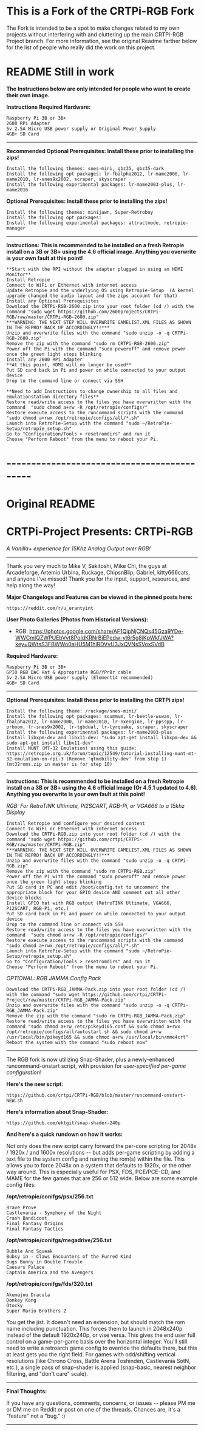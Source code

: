 # This is a Fork of the CRTPi-RGB Fork
The Fork is intended to be a spot to make changes related to my own projects without interfering with and cluttering up the main CRTPi-RGB Project branch.
For more information, see the original Readme farther below for the list of people who really did the work on this project.

# README Still in work

**The Instructions below are only intended for people who want to create their own image.**

**Instructions**
**Required Hardware:**

    Raspberry Pi 3B or 3B+
    2600 RPi Adapter
    5v 2.5A Micro USB power supply or Original Power Supply
    4GB+ SD Card
    
_____

**Recommended Optional Prerequisites: Install these prior to installing the zips!** 

	Install the following themes: snes-mini, gbz35, gbz35-dark
	Install the following opt packages: lr-fbalpha2012, lr-mame2000, lr-mame2010, lr-snes9x2002, scraper, skyscraper
	Install the following experimental packages: lr-mame2003-plus, lr-mame2016
	
	
**Optional Prerequisites: Install these prior to installing the zips!** 

	Install the following themes: minijawn, Super-Retroboy
	Install the following opt packages:
	Install the following experimental packages: attractmode, retropie-manager

_____

**Instructions: This is recommended to be installed on a fresh Retropie install on a 3B or 3B+ using the 4.6 official image. Anything you overwrite is your own fault at this point!**



    **Start with the RPI without the adapter plugged in using an HDMI Monitor**
    Install Retropie
    Connect to WiFi or Ethernet with internet access
    Update Retropie and the underlying OS using Retropie-Setup  (A kernel upgrade changed the audio layout and the zips account for that)
    Install any Optional Prerequisites
    Download the CRTPi-RGB-2600.zip into your root folder (cd /) with the command "sudo wget https://github.com/2600projects/CRTPi-RGB/raw/master/CRTPi-RGB-2600.zip" 
    ***WARNING: THE NEXT STEP WILL OVERWRITE GAMELIST.XML FILES AS SHOWN IN THE REPRO! BACK UP ACCORDINGLY!!***
    Unzip and overwrite files with the command "sudo unzip -o -q CRTPi-RGB-2600.zip"
    Remove the zip with the command "sudo rm CRTPi-RGB-2600.zip"
    Power off the Pi with the command "sudo poweroff" and remove power once the green light stops blinking
    Install any 2600 RPi Adapter
    **At this point, HDMI will no longer be used**
    Put SD card back in Pi and power on while connected to your output device
    Drop to the command line or connect via SSH
    
    **Need to add Instructions to change ownership to all files and emulationstation directory files**
    Restore read/write access to the files you have overwritten with the command  "sudo chmod a+rw -R /opt/retropie/configs/"
    Restore execute access to the runcommand scripts with the command "sudo chmod a+rwx /opt/retropie/configs/all/*.sh"
	Launch into RetroPie-Setup with the command "sudo ~/RetroPie-Setup/retropie_setup.sh"
	Go to "Configuration/Tools > resetromdirs" and run it
	Choose "Perform Reboot" from the menu to reboot your Pi.



# -------------------------------------------
# Original README
# CRTPi-Project Presents: CRTPi-RGB
*A Vanilla+ experience for 15Khz Analog Output over RGB!*
_____

Thank you very much to Mike V, Sakitoshi, Mike Chi, the guys at Arcadeforge, Artemio Urbina, Ruckage, ChipsnBlip, Gabriel, kitty666cats, and anyone I've missed! Thank you for the input, support, resources, and help along the way!

**Major Changelogs and Features can be viewed in the pinned posts here:**

    https://reddit.com/r/u_erantyint

**User Photo Galleries (Photos from Historical Versions):**

* RGB: https://photos.google.com/share/AF1QipNjCNQs45Gza9YDe-WWCmIQZWPUEbVvt8PoIdKRNrBiEPedw-yl6r5g8jKpWkfJWA?key=QWtsS3FBWWo0aHU5M1hlRDVvU3JxQVNsSVoxSVdB

**Required Hardware:**

    Raspberry Pi 3B or 3B+
    GPIO RGB DAC Hat & Appropriate RGB/YPrBr cable
    5v 2.5A Micro USB power supply (Element14 recommended)
    4GB+ SD Card
    
_____

**Optional Prerequisites: Install these prior to installing the CRTPi zips!** 

	Install the following theme: /ruckage/snes-mini/
	Install the following opt packages: scummvm, lr-beetle-wswan, lr-fbalpha2012, lr-mame2000, lr-mame2010, lr-nxengine, lr-ppsspp, lr-prboom, lr-snes9x2002, lr-tgbdual, lr-tyrquake, scraper, skyscraper
	Install the following experimental packages: lr-mame2003-plus
	Install libxpm-dev and libx11-dev: "sudo apt-get install libxpm-dev && sudo apt-get install libx11-dev"
	Install MUNT (MT-32 Emulation) using this guide: https://retropie.org.uk/forum/topic/12549/tutorial-installing-munt-mt-32-emulation-on-rpi-3 (Remove 'qtmobility-dev' from step 1) (mt32roms.zip in master is for step 10)

_____

**Instructions: This is recommended to be installed on a fresh Retropie install on a 3B or 3B+ using the 4.6 official image (Or 4.5.1 updated to 4.6). Anything you overwrite is your own fault at this point!**

*RGB: For RetroTINK Ultimate, Pi2SCART, RGB-Pi, or VGA666 to a 15khz Display*

    Install Retropie and configure your desired content
    Connect to WiFi or Ethernet with internet access
    Download the CRTPi-RGB.zip into your root folder (cd /) with the command "sudo wget https://github.com/crtpi/CRTPi-RGB/raw/master/CRTPi-RGB.zip" 
    ***WARNING: THE NEXT STEP WILL OVERWRITE GAMELIST.XML FILES AS SHOWN IN THE REPRO! BACK UP ACCORDINGLY!!***
    Unzip and overwrite files with the command "sudo unzip -o -q CRTPi-RGB.zip"
    Remove the zip with the command "sudo rm CRTPi-RGB.zip"
    Power off the Pi with the command "sudo poweroff" and remove power once the green light stops blinking
    Put SD card in PC and edit /boot/config.txt to uncomment the appropriate block for your GPIO device AND comment out all other device blocks
    Install GPIO hat with RGB output (RetroTINK Ultimate, VGA666, Pi2SCART, RGB-Pi, etc.)
    Put SD card back in Pi and power on while connected to your output device
    Drop to the command line or connect via SSH
    Restore read/write access to the files you have overwritten with the command  "sudo chmod a+rw -R /opt/retropie/configs/"
    Restore execute access to the runcommand scripts with the command "sudo chmod a+rwx /opt/retropie/configs/all/*.sh"
	Launch into RetroPie-Setup with the command "sudo ~/RetroPie-Setup/retropie_setup.sh"
	Go to "Configuration/Tools > resetromdirs" and run it
	Choose "Perform Reboot" from the menu to reboot your Pi.
	
*OPTIONAL: RGB JAMMA Config Pack*

    Download the CRTPi-RGB_JAMMA-Pack.zip into your root folder (cd /) with the command "sudo wget https://github.com/crtpi/CRTPi-Project/raw/master/CRTPi-RGB_JAMMA-Pack.zip"
    Unzip and overwrite files with the command "sudo unzip -o -q CRTPi-RGB_JAMMA-Pack.zip"
    Remove the zip with the command "sudo rm CRTPi-RGB_JAMMA-Pack.zip"
    Restore read/write access to the files you have overwritten with the command "sudo chmod a+rw /etc/pikeyd165.conf && sudo chmod a+rwx /opt/retropie/configs/all/autostart.sh && sudo chmod a+rw /usr/local/bin/pikeyd165 && sudo chmod a+rw /usr/local/bin/mme4crt"
    Reboot the system with the command "sudo reboot now"
    
_____

The RGB fork is now utilizing Snap-Shader, plus a newly-enhanced runcommand-onstart script, with provision for *user-specified per-game configuration*! 

**Here's the new script:**

    https://github.com/crtpi/CRTPi-RGB/blob/master/runcommand-onstart-NEW.sh

**Here's information about Snap-Shader:**

    https://github.com/ektgit/snap-shader-240p

**And here's a quick rundown on how it works:**

Not only does the new script carry forward the per-core scripting for 2048x / 1920x / and 1600x resolutions -- but adds per-game scripting by adding a text file to the system config and naming the rom(s) within the file. This allows you to force 2048x on a system that defaults to 1920x, or the other way around. This is especially useful for PSX, FDS, PCE/PCE-CD, and MAME for the few games that are 256 or 512 wide. Below are some example config files:

**/opt/retropie/conifgs/psx/256.txt**

    Brave Prove
    Castlevania - Symphony of the Night
    Crash Bandicoot
    Final Fantasy Origins
    Final Fantasy Tactics

**/opt/retropie/conifgs/megadrive/256.txt**

    Bubble And Squeak
    Bubsy in - Claws Encounters of the Furred Kind 
    Bugs Bunny in Double Trouble 
    Caesars Palace 
    Captain America and the Avengers 
    
 
**/opt/retropie/conifgs/fds/320.txt**

    Akumajou Dracula
    Donkey Kong
    Otocky
    Super Mario Brothers 2

You get the jist. It doesn't need an extension, but should match the rom name including punctuation. This forces them to launch in 2048x240p instead of the default 1920x240p, or vise versa. This gives the end user full control on a game-per-game basis over the horizontal integer. You'll still need to write a retroarch game config to override the defaults there, but this at least gets you the right field. For games with odd/shifting vertical resolutions (like Chrono Cross, Battle Arena Toshinden, Castlevania SotN, etc.), a single pass of snap-shader is applied (snap-basic, nearest neighbor filtering, and "don't care" scale).

_____

**Final Thoughts:**

If you have any questions, comments, concerns, or issues -- please PM me or DM me on Reddit or post on one of the threads. Chances are, it's a "feature" not a "bug." :)
_____
